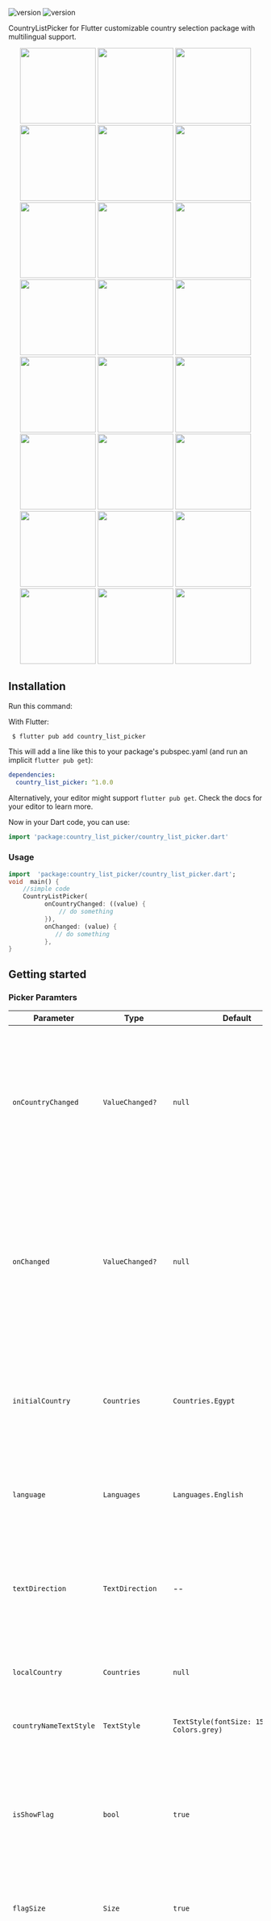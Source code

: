 
![version](https://img.shields.io/badge/version-1.0.0-purple.svg) ![version](https://img.shields.io/badge/NullSefety-True-brightgreen)

CountryListPicker for Flutter customizable country selection package with multilingual support.

<p align="center">
  <img src="https://user-images.githubusercontent.com/62204927/212409609-eb9103ad-0c48-440c-a191-cc51f324db01.png" width="150">
  <img src="https://user-images.githubusercontent.com/62204927/212409608-dff8732c-d8f0-495d-b7e7-c5aaaf0be193.png" width="150">
  <img src="https://user-images.githubusercontent.com/62204927/212409624-0e87f7b9-dfc3-43a8-8eed-cdfbad19705f.png" width="150">
  <img src="https://user-images.githubusercontent.com/62204927/212409620-52af8c07-1406-4f3c-ac6d-0c2fbbc87b3b.png" width="150">
  <img src="https://user-images.githubusercontent.com/62204927/212409600-346e2db8-6389-475b-98f1-9c33b1309e9c.png" width="150">
  <img src="https://user-images.githubusercontent.com/62204927/212409641-c416b802-ca16-4f8c-aebc-4cc8fb1f9cac.png" width="150">
  <img src="https://user-images.githubusercontent.com/62204927/212409639-b69aa347-b322-46b4-8dab-b90ecdb3dba6.png" width="150">
  <img src="https://user-images.githubusercontent.com/62204927/212409657-eb67257d-a402-48a1-8aa1-8c0c5c23853e.png" width="150">
  <img src="https://user-images.githubusercontent.com/62204927/212409605-c12dfb06-32f2-4e49-aee3-1e03cb268ffe.png" width="150">
  <img src="https://user-images.githubusercontent.com/62204927/212409643-63b4fa52-c6c7-4704-a991-5834d418dea0.png" width="150">
  <img src="https://user-images.githubusercontent.com/62204927/212409612-348dfcc6-b021-4f57-bbaf-1166abea819f.png" width="150">
  <img src="https://user-images.githubusercontent.com/62204927/212409616-87cea505-4249-486f-94a6-066addbe4925.png" width="150">
  <img src="https://user-images.githubusercontent.com/62204927/212409629-17b07a70-740b-4f7b-a790-bee9c4e4d600.png" width="150">
  <img src="https://user-images.githubusercontent.com/62204927/212409633-8acae86d-89f1-424d-bd33-b9e0efdceced.png" width="150">
  <img src="https://user-images.githubusercontent.com/62204927/212409638-96f469fd-336b-4105-8e96-c383bf5d1d83.png" width="150">
  <img src="https://user-images.githubusercontent.com/62204927/212409642-1c2ca8bd-93bb-48b4-8d32-1b5c5a8035b8.png" width="150">
  <img src="https://user-images.githubusercontent.com/62204927/212409647-cf626037-edb8-4469-a388-46afbdd9a887.png" width="150">
  <img src="https://user-images.githubusercontent.com/62204927/212409649-8175270f-0374-4e1e-93eb-5447e5c6673a.png" width="150">
  <img src="https://user-images.githubusercontent.com/62204927/212409652-acfe8698-9e20-4d85-8df0-a78fedf14a2e.png" width="150">
  <img src="https://user-images.githubusercontent.com/62204927/212409654-236470bf-5236-4db8-a97c-f9ce39d6f761.png" width="150">
  <img src="https://user-images.githubusercontent.com/62204927/212409661-8a08a36f-2dc7-4694-bb0d-a7dbe3abb046.png" width="150">
  <img src="https://user-images.githubusercontent.com/62204927/212409668-4e177214-21ac-417d-aa67-bf9362acd56a.png" width="150">
  <img src="https://user-images.githubusercontent.com/62204927/212409672-522196a1-2cef-4e31-97f2-db27aa0bba8d.png" width="150">
  <img src="https://user-images.githubusercontent.com/62204927/212409673-61158fab-2a49-456b-a4d2-7fed2cedc486.png" width="150">
</p>



## Installation
Run this command:

With Flutter:
```shell
 $ flutter pub add country_list_picker
```
This will add a line like this to your package's pubspec.yaml (and run an implicit  `flutter pub get`):
```yaml
dependencies:
  country_list_picker: ^1.0.0
```
Alternatively, your editor might support  `flutter pub get`. Check the docs for your editor to learn more.

Now in your Dart code, you can use:
```dart
import 'package:country_list_picker/country_list_picker.dart'
```

### Usage

```dart
import  'package:country_list_picker/country_list_picker.dart';
void  main() {
    //simple code
    CountryListPicker(
          onCountryChanged: ((value) {
              // do something
          }),
          onChanged: (value) {
             // do something
          },
}
```
## Getting started

### Picker Paramters

| Parameter              	| Type              	| Default                                                	| Description                                                                                                                                                        	|
|------------------------	|-------------------	|--------------------------------------------------------	|--------------------------------------------------------------------------------------------------------------------------------------------------------------------	|
| `onCountryChanged`     	| `ValueChanged?`   	| `null`                                                 	| This is a callback function that is invoked when the selected country is changed,  which can be used to access the newly selected country.                         	|
| `onChanged`            	| `ValueChanged?`   	| `null`                                                 	| cThis is a callback function that is invoked when the phone number in the input field changes,  which can be used to access the new phone number.                  	|
| `initialCountry`       	| `Countries`       	| `Countries.Egypt`                                      	| This parameter sets the initial country that is selected when the widget is first rendered.                                                                        	|
| `language`             	| `Languages`       	| `Languages.English`                                    	| This parameter sets the display language for the widget.                                                                                                           	|
| `textDirection`        	| `TextDirection`   	| --                                                     	| This parameter sets the text direction for the widget depending on the language direction.                                                                         	|
| `localCountry`         	| `Countries`       	| `null`                                                 	| Refer to local device which will define by you.                                                                                                                    	|
| `countryNameTextStyle` 	| `TextStyle`       	| `TextStyle(fontSize: 15, color: Colors.grey)`          	| Text style for the country name display.                                                                                                                           	|
| `isShowFlag`           	| `bool`            	| `true`                                                 	| Determines the visibility of the flag icon.  A value of true will display the flag icon, while a value of false will hide it.                                      	|
| `flagSize`             	| `Size`            	| `true`                                                 	| size of the flag icon. It has a default value Size (40,40)                                                                                                         	|
| `isShowDiallingCode`   	| `bool`            	| `true`                                                 	| Determines whether the dialling code should be displayed or not.  If true, the dialling code will be displayed. If false, it will be hidden.                       	|
| `isShowDownIcon`       	| `bool`            	| `true`                                                 	| Determines whether the flag icon should be displayed or not.  If true, the flag icon will be displayed. If false, it will be hidden.                               	|
| `isShowCountryTitle`   	| `bool`            	| `true`                                                 	| Determines whether the country title should be displayed or not.  If true, the country title will be displayed. If false, it will be hidden.                       	|
| `isShowInputField`     	| `bool`            	| `true`                                                 	| Determines whether the phone number input field should be displayed or not.  If true, the phone number input field will be displayed. If false, it will be hidden. 	|
| `iconDown`             	| `Icon`            	| `const Icon(Icons.keyboard_arrow_down, size: 24)`      	| Determines whether the dropdown arrow icon should be displayed or not.  If true, the dropdown arrow icon will be displayed. If false, it will be hidden.           	|
| `diallCodeStyle`       	| `TextStyle`       	| `TextStyle(fontSize: 16, fontWeight: FontWeight.bold)` 	| Text style for the dialling code display.                                                                                                                          	|
| `border`               	| `InputBorder`     	| `UnderlineInputBorder()`                               	| border of the phone number input field.                                                                                                                            	|
| `inputTheme`           	| `InputThemeData`  	| --                                                     	| theme data for the phone number input field.                                                                                                                       	|
| `dialogTheme`          	| `DialogThemeData` 	| --                                                     	| theme data for the country selection dialog.                                                                                                                       	|

### Input Paramters

| Parameter            	| Type          	| Default                                             	| Description                                                  	|
|----------------------	|---------------	|-----------------------------------------------------	|--------------------------------------------------------------	|
| `obscureText`        	| `bool`        	| `false`                                             	| Determines if the text input should be obscured or not.      	|
| `obscuringCharacter` 	| `String`      	| "*"                                                 	| The character used to obscure the text input.                	|
| `style`              	| `TextStyle`   	| `TextStyle(fontSize: 16)`                           	| The text style for the input field.                          	|
| `hintText`           	| `String`      	| `Enter your phone number`                           	| The hint text to be displayed when the input field is empty. 	|
| `hintStyle`          	| `TextStyle`   	| `TextStyle(fontSize: 16, color: Color(0xFF9E9E9E))` 	| text style for the hint text.                                	|
| `border`             	| `InputBorder` 	| `InputBorder.none`                                  	| The border style for the input field.                        	|
| `mask`               	| `String`      	| "### #### ###"                                      	| The mask used to format the text input.                      	|

### Dialog Paramters

| Parameter            	| Type                    	| Default 	| Description                                                                                                                                        	|
|----------------------	|-------------------------	|---------	|----------------------------------------------------------------------------------------------------------------------------------------------------	|
| `isShowFlag`         	| `bool`                  	|         	| Determines whether the flag icon should be displayed. A value of true will display the flag icon, while a value of false will hide it.             	|
| `isShowDiallCode`    	| `bool`                  	|         	| Determines whether the dialling code should be displayed. A value of true will display the dialling code, while a value of false will hide it.     	|
| `isShowFloatButton`  	| `bool`                  	|         	| Determines whether the floating button should be displayed. A value of true will display the floating button, while a value of false will hide it. 	|
| `isShowSearchTile`   	| `bool`                  	|         	| Determines whether the search tile should be displayed. A value of true will display the search tile, while a value of false will hide it.         	|
| `isShowLastPickTile` 	| `bool`                  	|         	| Determines whether the last pick tile should be displayed. A value of true will display the last pick tile, while a value of false will hide it.   	|
| `isShowAlphabetsBar` 	| `bool`                  	|         	| Determines whether the alphabets bar should be displayed. A value of true will display the alphabets bar, while a value of false will hide it.     	|
| `backgroundColor`    	| `Color`                 	|         	| background color for the dialog.                                                                                                                   	|
| `textStyle`          	| `TextStyle`             	|         	| text style for the text displayed in the dialog. The default value is `TextStyle(fontSize: 16)`.                                                   	|
| `appBar`             	| `PreferredSizeWidget`   	|         	| Appbar dialog to be displayed on top of the screen.                                                                                                	|
| `tileHeight`         	| `double`                	|         	| height of the tiles. The default value is `50`                                                                                                     	|
| `alphabetsBarTheme`  	| `AlphabetsBarThemeData` 	|         	| theme data for the alphabets bar.                                                                                                                  	|
| `tilesTheme`         	| `TilesThemeData`        	|         	| theme data for the tiles.                                                                                                                          	|


### Alphabets Paramters

| Parameter                 	| Type        	| Default                                               	| Description                                        	|
|---------------------------	|-------------	|-------------------------------------------------------	|----------------------------------------------------	|
| `backgroundColor`         	| `Color`     	| `Colors.transparent`                                  	| The background color of unselected alphabet item   	|
| `style`                   	| `TextStyle` 	| `TextStyle(fontSize: 12)`                             	| The text style of the alphabet item text.          	|
| `selectedBackgroundColor` 	| `Color`     	| `Colors.transparent`                                  	| The background color of alphabet item.             	|
| `selectedStyle`           	| `TextStyle` 	| `TextStyl(fontSize: 18, fontWeight: FontWeight.bold)` 	| The text style of the selected alphabet item text. 	|


### Dialog Tiles Paramters

| Parameter                  	| Type        	| Default                                                	| Description                                 	|
|----------------------------	|-------------	|--------------------------------------------------------	|---------------------------------------------	|
| `backgroundColor`          	| `Color`     	| `Theme.of(context).colorScheme.surface`                	| The background color of the tile.           	|
| `style`                    	| `TextStyle` 	| `TextStyle(fontSize: 16, fontWeight: FontWeight.bold)` 	| The text style of the title text.           	|
| `currentLocationTileTitle` 	| `String`    	| "Current Location"                                     	| The title of the tile for current location. 	|
| `lastPickIcon`             	| `Icon`      	| `Icon(Icons.check)`                                    	| The icon for the last pick tile.            	|
| `lastPickTitle`            	| `String`    	| "Last Pick"                                            	| The title of the last pick tile.            	|
| `searchHint`               	| `String`    	| "name/dial code..."                                    	| The hint text for the search bar.           	|
| `searchHintStyle`          	| `TextStyle` 	| `TextStyle(fontSize: 16, color: Color(0xFF9E9E9E)`     	| The text style of the search hint text.     	|
| `searchTitle`              	| `String`    	| "Search"                                               	| The title of the search bar.                	|